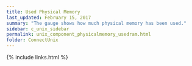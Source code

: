 ```yaml
---
title: ﻿Used Physical Memory
last_updated: February 15, 2017
summary: "The gauge shows how much physical memory has been used."
sidebar: c_unix_sidebar
permalink: unix_component_physicalmemory_usedram.html
folder: ConnectUnix
---
```



{% include links.html %}
